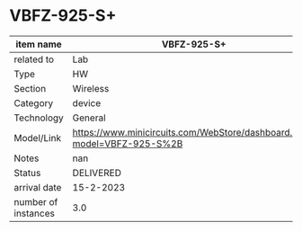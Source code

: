 
# VBFZ-925-S+

| item name | VBFZ-925-S+ |
| -------- | -------- | 
| related to | Lab | 
| Type | HW | 
| Section | Wireless | 
| Category | device |
| Technology | General |
| Model/Link | https://www.minicircuits.com/WebStore/dashboard.html?model=VBFZ-925-S%2B |
| Notes | nan |
| Status | DELIVERED |
| arrival date | 15-2-2023 |
| number of instances | 3.0 | 
        